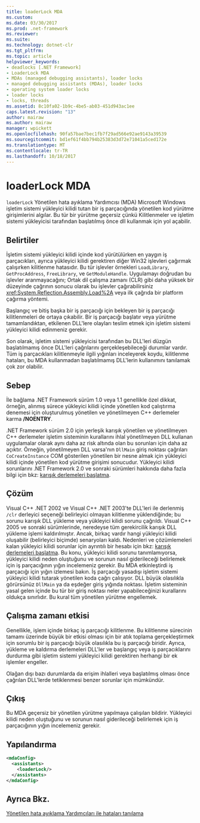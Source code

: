 ```yaml
---
title: loaderLock MDA
ms.custom: 
ms.date: 03/30/2017
ms.prod: .net-framework
ms.reviewer: 
ms.suite: 
ms.technology: dotnet-clr
ms.tgt_pltfrm: 
ms.topic: article
helpviewer_keywords:
- deadlocks [.NET Framework]
- LoaderLock MDA
- MDAs (managed debugging assistants), loader locks
- managed debugging assistants (MDAs), loader locks
- operating system loader locks
- loader locks
- locks, threads
ms.assetid: 8c10fa02-1b9c-4be5-ab03-451d943ac1ee
caps.latest.revision: "13"
author: mairaw
ms.author: mairaw
manager: wpickett
ms.openlocfilehash: 90fa57bae7bec1fb7f29ad566e92ae9143a39539
ms.sourcegitcommit: bd1ef61f4bb794b25383d3d72e71041a5ced172e
ms.translationtype: MT
ms.contentlocale: tr-TR
ms.lasthandoff: 10/18/2017
---
```

# <a name="loaderlock-mda"></a>loaderLock MDA
`loaderLock` Yönetilen hata ayıklama Yardımcısı (MDA) Microsoft Windows işletim sistemi yükleyici kilidi tutan bir iş parçacığında yönetilen kod yürütme girişimlerini algılar.  Bu tür bir yürütme geçersiz çünkü Kilitlenmeler ve işletim sistemi yükleyicisi tarafından başlatılmış önce dll kullanmak için yol açabilir.  
  
## <a name="symptoms"></a>Belirtiler  
 İşletim sistemi yükleyici kilidi içinde kod yürütülürken en yaygın iş parçacıkları, ayrıca yükleyici kilidi gerektiren diğer Win32 işlevleri çağırmak çalışırken kilitlenme hatasıdır.  Bu tür işlevler örnekleri `LoadLibrary`, `GetProcAddress`, `FreeLibrary`, ve `GetModuleHandle`.  Uygulamayı doğrudan bu işlevler aranmayacağını; Ortak dil çalışma zamanı (CLR) gibi daha yüksek bir düzeyinde çağrının sonucu olarak bu işlevler çağırabilirsiniz <xref:System.Reflection.Assembly.Load%2A> veya ilk çağrıda bir platform çağırma yöntemi.  
  
 Başlangıç ve bitiş başka bir iş parçacığı için bekleyen bir iş parçacığı kilitlenmeleri de ortaya çıkabilir.  Bir iş parçacığı başlatır veya yürütme tamamlandıktan, etkilenen DLL'lere olayları teslim etmek için işletim sistemi yükleyici kilidi edinmeniz gerekir.  
  
 Son olarak, işletim sistemi yükleyicisi tarafından bu DLL'leri düzgün başlatılmamış önce DLL'leri çağrılarını gerçekleşebileceği durumlar vardır.  Tüm iş parçacıkları kilitlenmeyle ilgili yığınları inceleyerek koydu, kilitlenme hataları, bu MDA kullanmadan başlatılmamış DLL'lerin kullanımını tanılamak çok zor olabilir.  
  
## <a name="cause"></a>Sebep  
 İle bağlama .NET Framework sürüm 1.0 veya 1.1 genellikle özel dikkat, örneğin, alınmış sürece yükleyici kilidi içinde yönetilen kod çalıştırma denemesi için oluşturulmuş yönetilen ve yönetilmeyen C++ derlemeler karma **/NOENTRY**.
  
 .NET Framework sürüm 2.0 için yerleşik karışık yönetilen ve yönetilmeyen C++ derlemeler işletim sisteminin kurallarını ihlal yönetilmeyen DLL kullanan uygulamalar olarak aynı daha az risk altında olan bu sorunları için daha az açıktır.  Örneğin, yönetilmeyen DLL varsa'nın `DllMain` giriş noktası çağrıları `CoCreateInstance` COM gösterilen yönetilen bir nesne almak için yükleyici kilidi içinde yönetilen kod yürütme girişimi sonucudur. Yükleyici kilidi sorunlarını .NET Framework 2.0 ve sonraki sürümleri hakkında daha fazla bilgi için bkz: [karışık derlemeleri başlatma](/cpp/dotnet/initialization-of-mixed-assemblies).  
  
## <a name="resolution"></a>Çözüm  
 Visual C++ .NET 2002 ve Visual C++ .NET 2003'te DLL'leri ile derlenmiş `/clr` derleyici seçeneği belirleyici olmayan kilitlenme yüklendiğinde; bu sorunu karışık DLL yükleme veya yükleyici kilidi sorunu çağrıldı. Visual C++ 2005 ve sonraki sürümlerinde, neredeyse tüm gerekircilik karışık DLL yükleme işlemi kaldırılmıştır. Ancak, birkaç vardır hangi yükleyici kilidi oluşabilir (belirleyici biçimde) senaryoları kaldı. Nedenleri ve çözümlemeleri kalan yükleyici kilidi sorunlar için ayrıntılı bir hesabı için bkz: [karışık derlemeleri başlatma](/cpp/dotnet/initialization-of-mixed-assemblies). Bu konu, yükleyici kilidi sorunu tanımlamıyorsa, yükleyici kilidi neden oluştuğunu ve sorunun nasıl giderileceği belirlemek için iş parçacığının yığın incelemeniz gerekir. Bu MDA etkinleştirdi iş parçacığı için yığın izlemesi bakın.  İş parçacığı yasadışı işletim sistemi yükleyici kilidi tutarak yönetilen koda çağrı çalışıyor.  DLL büyük olasılıkla görürsünüz `DllMain` ya da eşdeğer giriş yığında noktası.  İşletim sisteminin yasal gelen içinde bu tür bir giriş noktası neler yapabileceğinizi kurallarını oldukça sınırlıdır.  Bu kural tüm yönetilen yürütme engellemek.  
  
## <a name="effect-on-the-runtime"></a>Çalışma zamanı etkisi  
 Genellikle, işlem içinde birkaç iş parçacığı kilitlenme.  Bu kilitlenme sürecinin tamamı üzerinde büyük bir etkisi olması için bir atık toplama gerçekleştirmek için sorumlu bir iş parçacığı büyük olasılıkla bu iş parçacığı biridir.  Ayrıca, yükleme ve kaldırma derlemeleri DLL'ler ve başlangıç veya iş parçacıklarını durdurma gibi işletim sistemi yükleyici kilidi gerektiren herhangi bir ek işlemler engeller.  
  
 Olağan dışı bazı durumlarda da erişim ihlalleri veya başlatılmış olması önce çağrılan DLL'lerde tetiklenmesi benzer sorunlar için mümkündür.  
  
## <a name="output"></a>Çıkış  
 Bu MDA geçersiz bir yönetilen yürütme yapılmaya çalışılan bildirir.  Yükleyici kilidi neden oluştuğunu ve sorunun nasıl giderileceği belirlemek için iş parçacığının yığın incelemeniz gerekir.  
  
## <a name="configuration"></a>Yapılandırma  
  
```xml  
<mdaConfig>  
  <assistants>  
    <loaderLock/>  
  </assistants>  
</mdaConfig>  
```  
  
## <a name="see-also"></a>Ayrıca Bkz.  
 [Yönetilen hata ayıklama Yardımcıları ile hataları tanılama](../../../docs/framework/debug-trace-profile/diagnosing-errors-with-managed-debugging-assistants.md)

